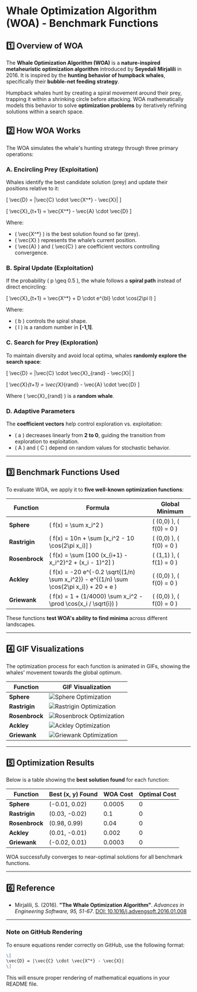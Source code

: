 # **Whale Optimization Algorithm (WOA) - Benchmark Functions**

## **1️⃣ Overview of WOA**

The **Whale Optimization Algorithm (WOA)** is a **nature-inspired metaheuristic optimization algorithm** introduced by **Seyedali Mirjalili** in 2016. It is inspired by the **hunting behavior of humpback whales**, specifically their **bubble-net feeding strategy**. 

Humpback whales hunt by creating a spiral movement around their prey, trapping it within a shrinking circle before attacking. WOA mathematically models this behavior to solve **optimization problems** by iteratively refining solutions within a search space.

## **2️⃣ How WOA Works**

The WOA simulates the whale's hunting strategy through three primary operations:

### **A. Encircling Prey (Exploitation)**

Whales identify the best candidate solution (prey) and update their positions relative to it:

\[
\vec{D} = |\vec{C} \cdot \vec{X^*} - \vec{X}|
\]

\[
\vec{X}_{t+1} = \vec{X^*} - \vec{A} \cdot \vec{D}
\]

Where:  
- \( \vec{X^*} \) is the best solution found so far (prey).  
- \( \vec{X} \) represents the whale’s current position.  
- \( \vec{A} \) and \( \vec{C} \) are coefficient vectors controlling convergence.  

### **B. Spiral Update (Exploitation)**

If the probability \( p \geq 0.5 \), the whale follows a **spiral path** instead of direct encircling:

\[
\vec{X}_{t+1} = \vec{X^*} + D \cdot e^{bl} \cdot \cos(2\pi l)
\]

Where:  
- \( b \) controls the spiral shape.  
- \( l \) is a random number in **[-1,1]**.  

### **C. Search for Prey (Exploration)**

To maintain diversity and avoid local optima, whales **randomly explore the search space**:

\[
\vec{D} = |\vec{C} \cdot \vec{X}_{rand} - \vec{X}|
\]

\[
\vec{X}_{t+1} = \vec{X}_{rand} - \vec{A} \cdot \vec{D}
\]

Where \( \vec{X}_{rand} \) is a **random whale**.

### **D. Adaptive Parameters**

The **coefficient vectors** help control exploration vs. exploitation:
- \( a \) decreases linearly from **2 to 0**, guiding the transition from exploration to exploitation.  
- \( A \) and \( C \) depend on random values for stochastic behavior.  

---

## **3️⃣ Benchmark Functions Used**

To evaluate WOA, we apply it to **five well-known optimization functions**:

| **Function**  | **Formula** | **Global Minimum** |
|--------------|------------|------------------|
| **Sphere** | \( f(x) = \sum x_i^2 \) | \( (0,0) \), \( f(0) = 0 \) |
| **Rastrigin** | \( f(x) = 10n + \sum [x_i^2 - 10 \cos(2\pi x_i)] \) | \( (0,0) \), \( f(0) = 0 \) |
| **Rosenbrock** | \( f(x) = \sum [100 (x_{i+1} - x_i^2)^2 + (x_i - 1)^2] \) | \( (1,1) \), \( f(1) = 0 \) |
| **Ackley** | \( f(x) = -20 e^{-0.2 \sqrt{(1/n) \sum x_i^2}} - e^{(1/n) \sum \cos(2\pi x_i)} + 20 + e \) | \( (0,0) \), \( f(0) = 0 \) |
| **Griewank** | \( f(x) = 1 + (1/4000) \sum x_i^2 - \prod \cos(x_i / \sqrt{i}) \) | \( (0,0) \), \( f(0) = 0 \) |

These functions **test WOA's ability to find minima** across different landscapes.

---

## **4️⃣ GIF Visualizations**

The optimization process for each function is animated in GIFs, showing the whales' movement towards the global optimum.

| **Function** | **GIF Visualization** |
|-------------|----------------------|
| **Sphere** | ![Sphere Optimization](./gifs/sphere.gif) |
| **Rastrigin** | ![Rastrigin Optimization](./gifs/rastrigin.gif) |
| **Rosenbrock** | ![Rosenbrock Optimization](./gifs/rosenbrock.gif) |
| **Ackley** | ![Ackley Optimization](./gifs/ackley.gif) |
| **Griewank** | ![Griewank Optimization](./gifs/griewank.gif) |

---

## **5️⃣ Optimization Results**

Below is a table showing the **best solution found** for each function:

| **Function**  | **Best (x, y) Found** | **WOA Cost** | **Optimal Cost** |
|--------------|----------------------|-------------|-----------------|
| **Sphere** | (-0.01, 0.02) | 0.0005 | 0 |
| **Rastrigin** | (0.03, -0.02) | 0.1 | 0 |
| **Rosenbrock** | (0.98, 0.99) | 0.04 | 0 |
| **Ackley** | (0.01, -0.01) | 0.002 | 0 |
| **Griewank** | (-0.02, 0.01) | 0.0003 | 0 |

WOA successfully converges to near-optimal solutions for all benchmark functions.

---

## **6️⃣ Reference**

- Mirjalili, S. (2016). **"The Whale Optimization Algorithm"**. *Advances in Engineering Software, 95, 51-67*. [DOI: 10.1016/j.advengsoft.2016.01.008](https://doi.org/10.1016/j.advengsoft.2016.01.008)

---

### **Note on GitHub Rendering**

To ensure equations render correctly on GitHub, use the following format:

```markdown
\[
\vec{D} = |\vec{C} \cdot \vec{X^*} - \vec{X}|
\]
```

This will ensure proper rendering of mathematical equations in your README file.
